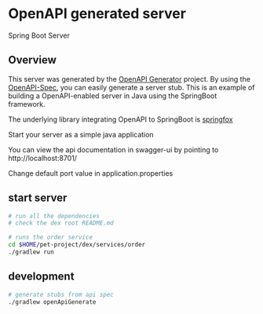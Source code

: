 # OpenAPI generated server

Spring Boot Server

## Overview  
This server was generated by the [OpenAPI Generator](https://openapi-generator.tech) project.
By using the [OpenAPI-Spec](https://openapis.org), you can easily generate a server stub.
This is an example of building a OpenAPI-enabled server in Java using the SpringBoot framework.

The underlying library integrating OpenAPI to SpringBoot is [springfox](https://github.com/springfox/springfox)

Start your server as a simple java application

You can view the api documentation in swagger-ui by pointing to  
http://localhost:8701/

Change default port value in application.properties

## start server
```bash
# run all the dependencies
# check the dex root README.md

# runs the order service
cd $HOME/pet-project/dex/services/order
./gradlew run
```

## development
```bash
# generate stubs from api spec
./gradlew openApiGenerate
```